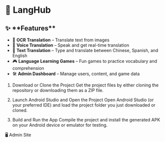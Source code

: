 <h1> 📱 LangHub</h1>


 <h2>✨ **Features**</h2>

- 📸 **OCR Translation** – Translate text from images
- 🎤 **Voice Translation** – Speak and get real-time translation
- 💬 **Text Translation** – Type and translate between Chinese, Spanish, and English
- 🎮 **Language Learning Games** – Fun games to practice vocabulary and comprehension
- 🛠 **Admin Dashboard** – Manage users, content, and game data

  
1. Download or Clone the Project
Get the project files by either cloning the repository or downloading them as a ZIP file.

2. Launch Android Studio and Open the Project
Open Android Studio (or your preferred IDE) and load the project folder you just downloaded or cloned.

3. Build and Run the App
Compile the project and install the generated APK on your Android device or emulator for testing.


🖥 Admin Site
